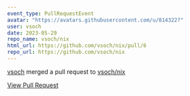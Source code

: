 ```yaml
---
event_type: PullRequestEvent
avatar: "https://avatars.githubusercontent.com/u/814322?"
user: vsoch
date: 2023-05-29
repo_name: vsoch/nix
html_url: https://github.com/vsoch/nix/pull/6
repo_url: https://github.com/vsoch/nix
---
```


<a href='https://github.com/vsoch' target='_blank'>vsoch</a> merged a pull request to <a href='https://github.com/vsoch/nix' target='_blank'>vsoch/nix</a>

<a href='https://github.com/vsoch/nix/pull/6' target='_blank'>View Pull Request</a>